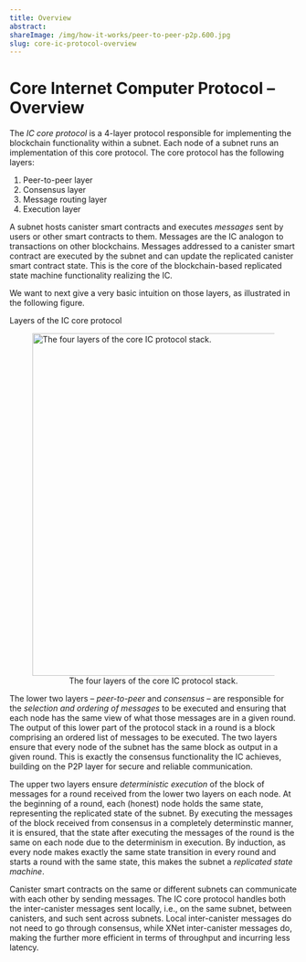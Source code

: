 ```yaml
---
title: Overview
abstract: 
shareImage: /img/how-it-works/peer-to-peer-p2p.600.jpg
slug: core-ic-protocol-overview
---
```


# Core Internet Computer Protocol – Overview

The *IC core protocol* is a 4-layer protocol responsible for implementing the blockchain functionality within a subnet. Each node of a subnet runs an implementation of this core protocol. The core protocol has the following layers:
1. Peer-to-peer layer
2. Consensus layer
3. Message routing layer
4. Execution layer

A subnet hosts canister smart contracts and executes *messages* sent by users or other smart contracts to them.
Messages are the IC analogon to transactions on other blockchains.
Messages addressed to a canister smart contract are executed by the subnet and can update the replicated canister smart contract state.
This is the core of the blockchain-based replicated state machine functionality realizing the IC.

We want to next give a very basic intuition on those layers, as illustrated in the following figure.

Layers of the IC core protocol
<figure>
<img src="/img/how-it-works/core_protocol_layers_annotated.png" alt="The four layers of the core IC protocol stack." title="The four layers of the core IC protocol stack." align="center" style="width:600px">
<figcaption align="center">
The four layers of the core IC protocol stack.
</figcaption>
</figure>

The lower two layers – *peer-to-peer* and *consensus* – are responsible for the *selection and ordering of messages* to be executed and ensuring that each node has the same view of what those messages are in a given round.
The output of this lower part of the protocol stack in a round is a block comprising an ordered list of messages to be executed.
The two layers ensure that every node of the subnet has the same block as output in a given round.
This is exactly the consensus functionality the IC achieves, building on the P2P layer for secure and reliable communication.

The upper two layers ensure *deterministic execution* of the block of messages for a round received from the lower two layers on each node. 
At the beginning of a round, each (honest) node holds the same state, representing the replicated state of the subnet. 
By executing the messages of the block received from consensus in a completely determinstic manner, it is ensured, that the state after executing the messages of the round is the same on each node due to the determinism in execution.
By induction, as every node makes exactly the same state transition in every round and starts a round with the same state, this makes the subnet a *replicated state machine*.

Canister smart contracts on the same or different subnets can communicate with each other by sending messages.
The IC core protocol handles both the inter-canister messages sent locally, i.e., on the same subnet, between canisters, and such sent across subnets.
Local inter-canister messages do not need to go through consensus, while XNet inter-canister messages do, making the further more efficient in terms of throughput and incurring less latency.
